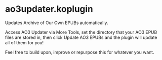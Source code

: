 # ao3updater.koplugin
Updates Archive of Our Own EPUBs automatically.

Access AO3 Updater via More Tools, set the directory that your AO3 EPUB files are stored in, then click Update AO3 EPUBs and the plugin will update all of them for you!

Feel free to build upon, improve or repurpose this for whatever you want.
